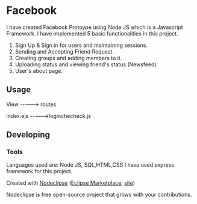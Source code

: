 

# Facebook
I have created Facebook Protoype using Node JS which is a Javascript Framework.
I have implemented 5 basic functionalities in this project.



1. Sign Up & Sign in for users and maintaining sessions.
2. Sending and Accepting Friend Request.
3. Creating groups and adding members to it.
4. Uploading status and viewing friend's status (Newsfeed)
5. User's about page.

## Usage

View  -----> routes

index.ejs ----->loginchecheck.js        






## Developing



### Tools

Languages used are: Node JS, SQL,HTML,CSS
I have used express framework for this project. 

Created with [Nodeclipse](https://github.com/Nodeclipse/nodeclipse-1)
 ([Eclipse Marketplace](http://marketplace.eclipse.org/content/nodeclipse), [site](http://www.nodeclipse.org))   

Nodeclipse is free open-source project that grows with your contributions.
